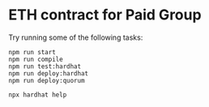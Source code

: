 # ETH contract for Paid Group

Try running some of the following tasks:

```shell
npm run start
npm run compile
npm run test:hardhat
npm run deploy:hardhat
npm run deploy:quorum

npx hardhat help
```
